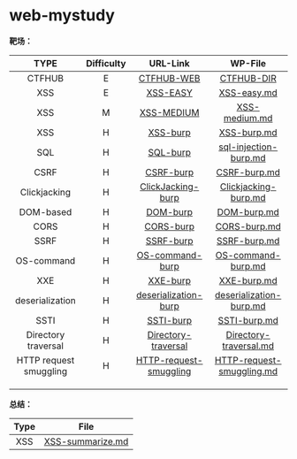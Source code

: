 # web-mystudy
**靶场：**

|          TYPE          | Difficulty |                           URL-Link                           |                           WP-File                            |
| :--------------------: | :--------: | :----------------------------------------------------------: | :----------------------------------------------------------: |
|         CTFHUB         |     E      |       [CTFHUB-WEB](https://www.ctfhub.com/#/skilltree)       |                   [CTFHUB-DIR](./CTFHUB/)                    |
|          XSS           |     E      |  [XSS-EASY](https://xss.angelo.org.cn/level1.php?name=test)  |               [XSS-easy.md](./XSS/XSS-easy.md)               |
|          XSS           |     M      |               [XSS-MEDIUM](http://prompt.ml/0)               |             [XSS-medium.md](./XSS/XSS-medium.md)             |
|          XSS           |     H      | [XSS-burp](https://portswigger.net/web-security/all-labs#cross-site-scripting) | [XSS-burp.md](./PortSwigger/Cross-site-scripting(XSS)/XSS-burp.md) |
|          SQL           |     H      | [SQL-burp](https://portswigger.net/web-security/all-labs#sql-injection) | [sql-injection-burp.md](./PortSwigger/SQL-injection/sql-injection-burp.md) |
|          CSRF          |     H      | [CSRF-burp](https://portswigger.net/web-security/all-labs#cross-site-request-forgery-csrf) | [CSRF-burp.md](./PortSwigger/CSRF(Cross-site-request-forgery)/CSRF-burp.md) |
|      Clickjacking      |     H      | [ClickJacking-burp](https://portswigger.net/web-security/all-labs#clickjacking) | [Clickjacking-burp.md](./PortSwigger/Clickjacking/Clickjacking-burp.md) |
|       DOM-based        |     H      | [DOM-burp](https://portswigger.net/web-security/all-labs#dom-based-vulnerabilities) | [DOM-burp.md](./PortSwigger/DOM-based-vulnerabilities/DOM-burp.md) |
|          CORS          |     H      | [CORS-burp](https://portswigger.net/web-security/all-labs#cross-origin-resource-sharing-cors) | [CORS-burp.md](./PortSwigger/CORS(Cross-origin-resource-sharing)/CORS-burp.md) |
|          SSRF          |     H      | [SSRF-burp](https://portswigger.net/web-security/all-labs#server-side-request-forgery-ssrf) | [SSRF-burp.md](./PortSwigger/Server-side-request-forgery(SSRF)/SSRF-burp.md) |
|       OS-command       |     H      | [OS-command-burp](https://portswigger.net/web-security/all-labs#server-side-request-forgery-ssrf) | [OS-command-burp.md](./PortSwigger/OS-command-injection/OS-command-burp.md) |
|          XXE           |     H      | [XXE-burp](https://portswigger.net/web-security/all-labs#xml-external-entity-xxe-injection) | [XXE-burp.md](PortSwigger/XML-external-entity-(XXE)-injection/XXE-burp.md) |
|    deserialization     |     H      | [deserialization-burp](https://portswigger.net/web-security/all-labs#insecure-deserialization) | [deserialization-burp.md](PortSwigger/Insecure-deserialization/deserialization-burp.md) |
|          SSTI          |     H      | [SSTI-burp](https://portswigger.net/web-security/all-labs#server-side-template-injection) | [SSTI-burp.md](PortSwigger/Insecure-deserialization/SSTI-burp.md) |
|  Directory traversal   |     H      | [Directory-traversal](https://portswigger.net/web-security/all-labs#directory-traversal) | [Directory-traversal.md](PortSwigger/Directory-traversal/Directory-traversal.md) |
| HTTP request smuggling |     H      | [HTTP-request-smuggling](https://portswigger.net/web-security/all-labs#http-request-smuggling) | [HTTP-request-smuggling.md](PortSwigger/HTTP-request-smuggling/HTTP-request-smuggling.md) |
|                        |            |                                                              |                                                              |
|                        |            |                                                              |                                                              |
|                        |            |                                                              |                                                              |

**总结：**

| Type |                    File                    |
| :--: | :----------------------------------------: |
| XSS  | [XSS-summarize.md](./XSS/XSS-summarize.md) |

